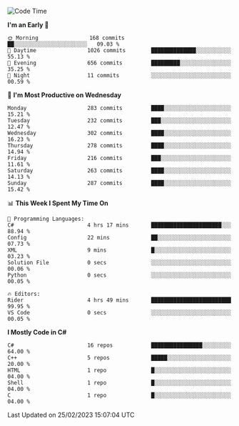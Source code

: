 <!--START_SECTION:waka-->
![Code Time](http://img.shields.io/badge/Code%20Time-947%20hrs%2037%20mins-blue)

**I'm an Early 🐤** 

```text
🌞 Morning                168 commits         ██░░░░░░░░░░░░░░░░░░░░░░░   09.03 % 
🌆 Daytime                1026 commits        ██████████████░░░░░░░░░░░   55.13 % 
🌃 Evening                656 commits         █████████░░░░░░░░░░░░░░░░   35.25 % 
🌙 Night                  11 commits          ░░░░░░░░░░░░░░░░░░░░░░░░░   00.59 % 
```
📅 **I'm Most Productive on Wednesday** 

```text
Monday                   283 commits         ████░░░░░░░░░░░░░░░░░░░░░   15.21 % 
Tuesday                  232 commits         ███░░░░░░░░░░░░░░░░░░░░░░   12.47 % 
Wednesday                302 commits         ████░░░░░░░░░░░░░░░░░░░░░   16.23 % 
Thursday                 278 commits         ████░░░░░░░░░░░░░░░░░░░░░   14.94 % 
Friday                   216 commits         ███░░░░░░░░░░░░░░░░░░░░░░   11.61 % 
Saturday                 263 commits         ████░░░░░░░░░░░░░░░░░░░░░   14.13 % 
Sunday                   287 commits         ████░░░░░░░░░░░░░░░░░░░░░   15.42 % 
```


📊 **This Week I Spent My Time On** 

```text
💬 Programming Languages: 
C#                       4 hrs 17 mins       ██████████████████████░░░   88.94 % 
Config                   22 mins             ██░░░░░░░░░░░░░░░░░░░░░░░   07.73 % 
XML                      9 mins              █░░░░░░░░░░░░░░░░░░░░░░░░   03.23 % 
Solution File            0 secs              ░░░░░░░░░░░░░░░░░░░░░░░░░   00.06 % 
Python                   0 secs              ░░░░░░░░░░░░░░░░░░░░░░░░░   00.05 % 

🔥 Editors: 
Rider                    4 hrs 49 mins       █████████████████████████   99.95 % 
VS Code                  0 secs              ░░░░░░░░░░░░░░░░░░░░░░░░░   00.05 % 
```

**I Mostly Code in C#** 

```text
C#                       16 repos            ████████████████░░░░░░░░░   64.00 % 
C++                      5 repos             █████░░░░░░░░░░░░░░░░░░░░   20.00 % 
HTML                     1 repo              █░░░░░░░░░░░░░░░░░░░░░░░░   04.00 % 
Shell                    1 repo              █░░░░░░░░░░░░░░░░░░░░░░░░   04.00 % 
C                        1 repo              █░░░░░░░░░░░░░░░░░░░░░░░░   04.00 % 
```




 Last Updated on 25/02/2023 15:07:04 UTC
<!--END_SECTION:waka-->

